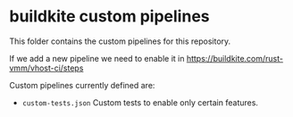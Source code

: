 # buildkite custom pipelines

This folder contains the custom pipelines for this repository.

If we add a new pipeline we need to enable it in
https://buildkite.com/rust-vmm/vhost-ci/steps

Custom pipelines currently defined are:
- `custom-tests.json`
  Custom tests to enable only certain features.
